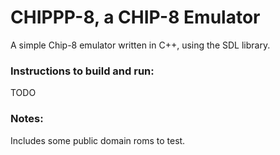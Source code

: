 # CHIPPP-8, a CHIP-8 Emulator
A simple Chip-8 emulator written in C++, using the SDL library.

### Instructions to build and run:
TODO

### Notes:
Includes some public domain roms to test.
